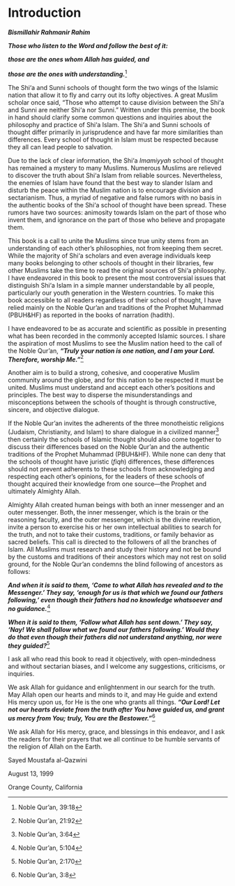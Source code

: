 Introduction
============

***Bismillahir Rahmanir Rahim***

***Those who listen to the Word and follow the best of it:***

***those are the ones whom Allah has guided, and***

***those are the ones with understanding.***[^1]

The Shi‘a and Sunni schools of thought form the two wings of the Islamic
nation that allow it to fly and carry out its lofty objectives. A great
Muslim scholar once said, “Those who attempt to cause division between
the Shi‘a and Sunni are neither Shi‘a nor Sunni.” Written under this
premise, the book in hand should clarify some common questions and
inquiries about the philosophy and practice of Shi‘a Islam. The Shi‘a
and Sunni schools of thought differ primarily in jurisprudence and have
far more similarities than differences. Every school of thought in Islam
must be respected because they all can lead people to salvation.

Due to the lack of clear information, the Shi‘a *Imamiyyah* school of
thought has remained a mystery to many Muslims. Numerous Muslims are
relieved to discover the truth about Shi‘a Islam from reliable sources.
Nevertheless, the enemies of Islam have found that the best way to
slander Islam and disturb the peace within the Muslim nation is to
encourage division and sectarianism. Thus, a myriad of negative and
false rumors with no basis in the authentic books of the Shi‘a school of
thought have been spread. These rumors have two sources: animosity
towards Islam on the part of those who invent them, and ignorance on the
part of those who believe and propagate them.

This book is a call to unite the Muslims since true unity stems from an
understanding of each other’s philosophies, not from keeping them
secret. While the majority of Shi‘a scholars and even average
individuals keep many books belonging to other schools of thought in
their libraries, few other Muslims take the time to read the original
sources of Shi‘a philosophy. I have endeavored in this book to present
the most controversial issues that distinguish Shi‘a Islam in a simple
manner understandable by all people, particularly our youth generation
in the Western countries. To make this book accessible to all readers
regardless of their school of thought, I have relied mainly on the Noble
Qur’an and traditions of the Prophet Muhammad (PBUH&HF) as reported in
the books of narration (hadith).

I have endeavored to be as accurate and scientific as possible in
presenting what has been recorded in the commonly accepted Islamic
sources. I share the aspiration of most Muslims to see the Muslim nation
heed to the call of the Noble Qur’an, ***“Truly your nation is one
nation, and I am your Lord. Therefore, worship Me.”***[^2]

Another aim is to build a strong, cohesive, and cooperative Muslim
community around the globe, and for this nation to be respected it must
be united. Muslims must understand and accept each other’s positions and
principles. The best way to disperse the misunderstandings and
misconceptions between the schools of thought is through constructive,
sincere, and objective dialogue.

If the Noble Qur’an invites the adherents of the three monotheistic
religions (Judaism, Christianity, and Islam) to share dialogue in a
civilized manner[^3] then certainly the schools of Islamic thought
should also come together to discuss their differences based on the
Noble Qur’an and the authentic traditions of the Prophet Muhammad
(PBUH&HF). While none can deny that the schools of thought have juristic
(*fiqh*) differences, these differences should not prevent adherents to
these schools from acknowledging and respecting each other’s opinions,
for the leaders of these schools of thought acquired their knowledge
from one source—the Prophet and ultimately Almighty Allah.

Almighty Allah created human beings with both an inner messenger and an
outer messenger. Both, the inner messenger, which is the brain or the
reasoning faculty, and the outer messenger, which is the divine
revelation, invite a person to exercise his or her own intellectual
abilities to search for the truth, and not to take their customs,
traditions, or family behavior as sacred beliefs. This call is directed
to the followers of all the branches of Islam. All Muslims must research
and study their history and not be bound by the customs and traditions
of their ancestors which may not rest on solid ground, for the Noble
Qur’an condemns the blind following of ancestors as follows:

***And when it is said to them, ‘Come to what Allah has revealed and to
the Messenger.’ They say, ‘enough for us is that which we found our
fathers following,’ even though their fathers had no knowledge
whatsoever and no guidance.***[^4]

***When it is said to them, ‘Follow what Allah has sent down.’ They say,
‘Nay! We shall follow what we found our fathers following.’ Would they
do that even though their fathers did not understand anything, nor were
they guided?***[^5]

I ask all who read this book to read it objectively, with
open-mindedness and without sectarian biases, and I welcome any
suggestions, criticisms, or inquiries.

We ask Allah for guidance and enlightenment in our search for the truth.
May Allah open our hearts and minds to it, and may He guide and extend
His mercy upon us, for He is the one who grants all things. ***“Our
Lord! Let not our hearts deviate from the truth after You have guided
us, and grant us mercy from You; truly, You are the Bestower.”***[^6]

We ask Allah for His mercy, grace, and blessings in this endeavor, and I
ask the readers for their prayers that we all continue to be humble
servants of the religion of Allah on the Earth.

Sayed Moustafa al-Qazwini

August 13, 1999

Orange County, California

[^1]: Noble Qur’an, 39:18

[^2]: Noble Qur’an, 21:92

[^3]: Noble Qur’an, 3:64

[^4]: Noble Qur’an, 5:104

[^5]: Noble Qur’an, 2:170

[^6]: Noble Qur’an, 3:8


